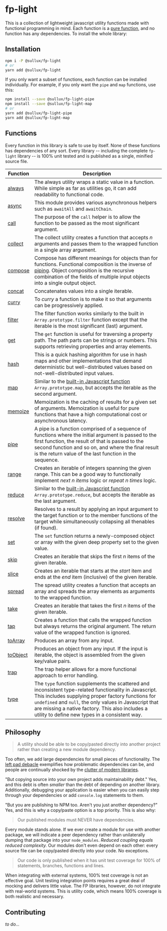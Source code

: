 # fp-light

This is a collection of lightweight javascript utility functions made with functional programming in mind. Each function is a [pure function](https://en.wikipedia.org/wiki/Pure_function), and no function has any dependencies. To install the whole library:

## Installation

```bash
npm i -P @sullux/fp-light
# or
yarn add @sullux/fp-light
```

If you only want a subset of functions, each function can be installed individually. For example, if you only want the `pipe` and `map` functions, use this:

```bash
npm install --save @sullux/fp-light-pipe
npm install --save @sullux/fp-light-map
# or
yarn add @sullux/fp-light-pipe
yarn add @sullux/fp-light-map
```

## Functions

Every function in this library is safe to use by itself. None of these functions has dependencies of any sort. Every library -- including the complete `fp-light` library -- is 100% unit tested and is published as a single, minified source file.

| Function | Description |
| -------- | ----------- |
| [always](https://github.com/Sullux/fp-light/tree/master/lib/always) | The always utility wraps a static value in a function. While simple as far as utilities go, it can add readability to functional code. |
| [async](https://github.com/Sullux/fp-light/tree/master/lib/async) | This module provides various asynchronous helpers such as `awaitAll` and `awaitChain`. |
| [call](https://github.com/Sullux/fp-light/tree/master/lib/call) | The purpose of the `call` helper is to allow the function to be passed as the most significant argument. |
| [collect](https://github.com/Sullux/fp-light/tree/master/lib/collect) | The collect utility creates a function that accepts _n_ arguments and passes them to the wrapped function in a single array argument. |
| [compose](https://github.com/Sullux/fp-light/tree/master/lib/compose) | Compose has different meanings for objects than for functions. Functional composition is the inverse of [piping](../pipe/README.md). Object composition is the recursive combination of the fields of multiple input objects into a single output object. |
| [concat](https://github.com/Sullux/fp-light/tree/master/lib/concat) | Concatenates values into a single iterable. |
| [curry](https://github.com/Sullux/fp-light/tree/master/lib/curry) | To _curry_ a function is to make it so that arguments can be progressively applied. |
| [filter](https://github.com/Sullux/fp-light/tree/master/lib/filter) | The filter function works similarly to the built in `Array.prototype.filter` function except that the iterable is the most significant (last) argument. |
| [get](https://github.com/Sullux/fp-light/tree/master/lib/get) | The `get` function is useful for traversing a property path. The path parts can be strings or numbers. This supports retrieving properties and array elements. |
| [hash](https://github.com/Sullux/fp-light/tree/master/lib/hash) | This is a quick hashing algorithm for use in hash maps and other implementations that demand deterministic but well-distributed values based on not-well-distributed input values. |
| [map](https://github.com/Sullux/fp-light/tree/master/lib/map) | Similar to the [built-in Javascript function](https://developer.mozilla.org/en-US/docs/Web/JavaScript/Reference/Global_Objects/Array/map) `Array.prototype.map`, but accepts the iterable as the second argument. |
| [memoize](https://github.com/Sullux/fp-light/tree/master/lib/memoize) | Memoization is the caching of results for a given set of arguments. Memoization is useful for pure functions that have a high computational cost or asynchronous latency. |
| [pipe](https://github.com/Sullux/fp-light/tree/master/lib/pipe) | A pipe is a function comprised of a sequence of functions where the initial argument is passed to the first function, the result of that is passed to the second function and so on, and where the final result is the return value of the last function in the sequence. |
| [range](https://github.com/Sullux/fp-light/tree/master/lib/range) | Creates an iterable of integers spanning the given range. This can be a good way to functionally implement _next n items_ logic or _repeat n times_ logic. |
| [reduce](https://github.com/Sullux/fp-light/tree/master/lib/reduce) | Similar to the [built-in Javascript function](https://developer.mozilla.org/en-US/docs/Web/JavaScript/Reference/Global_Objects/Array/reduce) `Array.prototype.reduce`, but accepts the iterable as the last argument. |
| [resolve](https://github.com/Sullux/fp-light/tree/master/lib/resolve) | Resolves to a result by applying an input argument to the target function or to the member functions of the target while simultaneously collapsing all thenables (if found). |
| [set](https://github.com/Sullux/fp-light/tree/master/lib/set) | The `set` function returns a newly-composed object or array with the given deep property set to the given value. |
| [skip](https://github.com/Sullux/fp-light/tree/master/lib/skip) | Creates an iterable that skips the first _n_ items of the given iterable. |
| [slice](https://github.com/Sullux/fp-light/tree/master/lib/slice) | Creates an iterable that starts at the _start_ item and ends at the _end_ item (inclusive) of the given iterable. |
| [spread](https://github.com/Sullux/fp-light/tree/master/lib/spread) | The spread utility creates a function that accepts an array and spreads the array elements as arguments to the wrapped function. |
| [take](https://github.com/Sullux/fp-light/tree/master/lib/take) | Creates an iterable that takes the first _n_ items of the given iterable. |
| [tap](https://github.com/Sullux/fp-light/tree/master/lib/tap) | Creates a function that calls the wrapped function but always returns the original argument. The return value of the wrapped function is ignored. |
| [toArray](https://github.com/Sullux/fp-light/tree/master/lib/to-array) | Produces an array from any input. |
| [toObject](https://github.com/Sullux/fp-light/tree/master/lib/to-object) | Produces an object from any input. If the input is iterable, the object is assembled from the given key/value pairs. |
| [trap](https://github.com/Sullux/fp-light/tree/master/lib/trap) | The trap helper allows for a more functional approach to error handling. |
| [type](https://github.com/Sullux/fp-light/tree/master/lib/type) | The `type` function supplements the scattered and inconsistent type-related functionality in Javascript. This includes supplying proper factory functions for `undefined` and `null`, the only values in Javascript that are missing a native factory. This also includes a utility to define new types in a consistent way. |

## Philosophy

> A utility should be able to be copy/pasted directly into another project rather than creating a new module dependency.

Too often, we add large dependencies for small pieces of functionality. The [left pad debacle](https://www.theregister.co.uk/2016/03/23/npm_left_pad_chaos/) exemplifies how problematic dependencies can be, and people are continually shocked by the [clutter of modern libraries](https://medium.com/s/silicon-satire/i-peeked-into-my-node-modules-directory-and-you-wont-believe-what-happened-next-b89f63d21558).

"But copying source into your own project adds maintainability debt." Yes, and this debt is often _smaller_ than the debt of depending on another library. Additionally, debugging your application is easier when you can easily step through your dependencies or add `console.log` statements to them.

"But you are publishing to NPM too. Aren't you just another dependency?" Yes, and this is why a copy/paste option is a top priority. This is also why:

> Our published modules must NEVER have dependencies.

Every module stands alone. If we ever create a module for use with another package, we will indicate a peer dependency rather than unilaterally dumping that package into your `node_modules`. _Reduced coupling equals reduced complexity._ Our modules don't even depend on each other: every source file can be copy/pasted directly into your code. No exceptions.

> Our code is only published when it has unit test coverage for 100% of statements, branches, functions and lines.

When integrating with external systems, 100% test coverage is not an effective goal. Unit testing integration points requires a great deal of mocking and delivers little value. The FP libraries, however, do not integrate with real-world systems. This is utility code, which means 100% coverage is both realistic and necessary.

## Contributing

_to do..._
